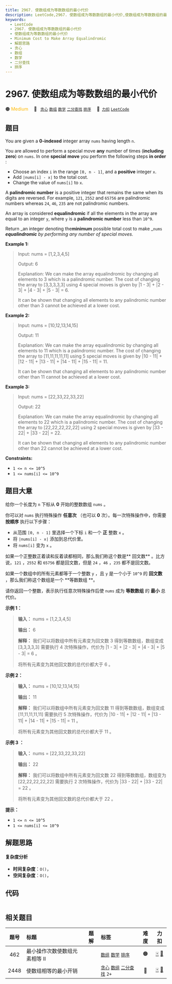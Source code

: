 ```yaml
---
title: 2967. 使数组成为等数数组的最小代价
description: LeetCode,2967. 使数组成为等数数组的最小代价,使数组成为等数数组的最小代价,Minimum Cost to Make Array Equalindromic,解题思路,贪心,数组,数学,二分查找,排序
keywords:
  - LeetCode
  - 2967. 使数组成为等数数组的最小代价
  - 使数组成为等数数组的最小代价
  - Minimum Cost to Make Array Equalindromic
  - 解题思路
  - 贪心
  - 数组
  - 数学
  - 二分查找
  - 排序
---
```


# 2967. 使数组成为等数数组的最小代价

🟠 <font color=#ffb800>Medium</font>&emsp; 🔖&ensp; [`贪心`](/tag/greedy.md) [`数组`](/tag/array.md) [`数学`](/tag/math.md) [`二分查找`](/tag/binary-search.md) [`排序`](/tag/sorting.md)&emsp; 🔗&ensp;[`力扣`](https://leetcode.cn/problems/minimum-cost-to-make-array-equalindromic) [`LeetCode`](https://leetcode.com/problems/minimum-cost-to-make-array-equalindromic)

## 题目

You are given a **0-indexed** integer array `nums` having length `n`.

You are allowed to perform a special move **any** number of times (**including
zero**) on `nums`. In one **special** **move** you perform the following steps
**in order** :

  * Choose an index `i` in the range `[0, n - 1]`, and a **positive** integer `x`.
  * Add `|nums[i] - x|` to the total cost.
  * Change the value of `nums[i]` to `x`.

A **palindromic number** is a positive integer that remains the same when its
digits are reversed. For example, `121`, `2552` and `65756` are palindromic
numbers whereas `24`, `46`, `235` are not palindromic numbers.

An array is considered **equalindromic** if all the elements in the array are
equal to an integer `y`, where `y` is a **palindromic number** less than
`10^9`.

Return _an integer denoting the**minimum** possible total cost to make _`nums`
_**equalindromic** by performing any number of special moves._



**Example 1:**

> Input: nums = [1,2,3,4,5]
> 
> Output: 6
> 
> Explanation: We can make the array equalindromic by changing all elements to 3 which is a palindromic number. The cost of changing the array to [3,3,3,3,3] using 4 special moves is given by |1 - 3| + |2 - 3| + |4 - 3| + |5 - 3| = 6.
> 
> It can be shown that changing all elements to any palindromic number other than 3 cannot be achieved at a lower cost.

**Example 2:**

> Input: nums = [10,12,13,14,15]
> 
> Output: 11
> 
> Explanation: We can make the array equalindromic by changing all elements to 11 which is a palindromic number. The cost of changing the array to [11,11,11,11,11] using 5 special moves is given by |10 - 11| + |12 - 11| + |13 - 11| + |14 - 11| + |15 - 11| = 11.
> 
> It can be shown that changing all elements to any palindromic number other than 11 cannot be achieved at a lower cost.

**Example 3:**

> Input: nums = [22,33,22,33,22]
> 
> Output: 22
> 
> Explanation: We can make the array equalindromic by changing all elements to 22 which is a palindromic number. The cost of changing the array to [22,22,22,22,22] using 2 special moves is given by |33 - 22| + |33 - 22| = 22.
> 
> It can be shown that changing all elements to any palindromic number other than 22 cannot be achieved at a lower cost.

**Constraints:**

  * `1 <= n <= 10^5`
  * `1 <= nums[i] <= 10^9`


## 题目大意

给你一个长度为 `n` 下标从 **0**  开始的整数数组 `nums` 。

你可以对 `nums` 执行特殊操作 **任意次**  （也可以 **0**  次）。每一次特殊操作中，你需要 **按顺序**  执行以下步骤：

  * 从范围 `[0, n - 1]` 里选择一个下标 `i` 和一个 **正**  整数 `x` 。
  * 将 `|nums[i] - x|` 添加到总代价里。
  * 将 `nums[i]` 变为 `x` 。

如果一个正整数正着读和反着读都相同，那么我们称这个数是**  回文数** 。比方说，`121` ，`2552` 和 `65756` 都是回文数，但是
`24` ，`46` ，`235` 都不是回文数。

如果一个数组中的所有元素都等于一个整数 `y` ，且 `y` 是一个小于 `10^9` 的 **回文数**  ，那么我们称这个数组是一个 **等数数组
**。

请你返回一个整数，表示执行任意次特殊操作后使 `nums` 成为 **等数数组**  的 **最小**  总代价。



**示例 1：**

> 
> 
> 
> 
> 
> **输入：** nums = [1,2,3,4,5]
> 
> **输出：** 6
> 
> **解释：** 我们可以将数组中所有元素变为回文数 3 得到等数数组，数组变成 [3,3,3,3,3] 需要执行 4 次特殊操作，代价为 |1 - 3| + |2 - 3| + |4 - 3| + |5 - 3| = 6 。
> 
> 将所有元素变为其他回文数的总代价都大于 6 。
> 
> 

**示例 2：**

> 
> 
> 
> 
> 
> **输入：** nums = [10,12,13,14,15]
> 
> **输出：** 11
> 
> **解释：** 我们可以将数组中所有元素变为回文数 11 得到等数数组，数组变成 [11,11,11,11,11] 需要执行 5 次特殊操作，代价为 |10 - 11| + |12 - 11| + |13 - 11| + |14 - 11| + |15 - 11| = 11 。
> 
> 将所有元素变为其他回文数的总代价都大于 11 。
> 
> 

**示例 3 ：**

> 
> 
> 
> 
> 
> **输入：** nums = [22,33,22,33,22]
> 
> **输出：** 22
> 
> **解释：** 我们可以将数组中所有元素变为回文数 22 得到等数数组，数组变为 [22,22,22,22,22] 需要执行 2 次特殊操作，代价为 |33 - 22| + |33 - 22| = 22 。
> 
> 将所有元素变为其他回文数的总代价都大于 22 。
> 
> 



**提示：**

  * `1 <= n <= 10^5`
  * `1 <= nums[i] <= 10^9`


## 解题思路

#### 复杂度分析

- **时间复杂度**：`O()`，
- **空间复杂度**：`O()`，

## 代码

```javascript

```

## 相关题目

<!-- prettier-ignore -->
| 题号 | 标题 | 题解 | 标签 | 难度 | 力扣 |
| :------: | :------ | :------: | :------ | :------: | :------: |
| 462 | 最小操作次数使数组元素相等 II |  |  [`数组`](/tag/array.md) [`数学`](/tag/math.md) [`排序`](/tag/sorting.md) | 🟠 | [🀄️](https://leetcode.cn/problems/minimum-moves-to-equal-array-elements-ii) [🔗](https://leetcode.com/problems/minimum-moves-to-equal-array-elements-ii) |
| 2448 | 使数组相等的最小开销 |  |  [`贪心`](/tag/greedy.md) [`数组`](/tag/array.md) [`二分查找`](/tag/binary-search.md) `2+` | 🔴 | [🀄️](https://leetcode.cn/problems/minimum-cost-to-make-array-equal) [🔗](https://leetcode.com/problems/minimum-cost-to-make-array-equal) |